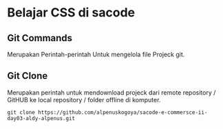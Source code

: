 # Belajar CSS di sacode

## Git Commands

Merupakan Perintah-perintah Untuk 
mengelola file Projeck git.

## Git Clone

Merupakan perintah untuk mendownload projeck dari remote repository
/ GitHUB ke local repository / folder offline di komputer.

```git
git clone https://github.com/alpenuskogoya/sacode-e-commersce-ii-day03-aldy-alpenus.git
```

